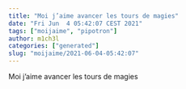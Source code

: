 ```yaml
---
title: "Moi j’aime avancer les tours de magies"
date: "Fri Jun  4 05:42:07 CEST 2021"
tags: ["moijaime", "pipotron"]
author: m1ch3l
categories: ["generated"]
slug: "moijaime/2021-06-04-05:42:07"
---
```


Moi j’aime avancer les tours de magies
